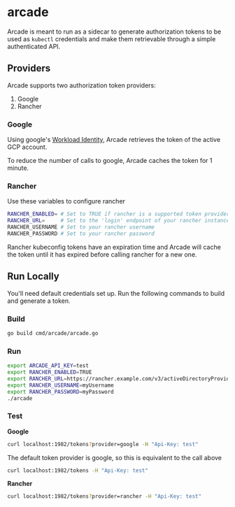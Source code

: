 # arcade

Arcade is meant to run as a sidecar to generate authorization tokens to be used as `kubectl` credentials and make them retrievable through a simple authenticated API.

## Providers

Arcade supports two authorization token providers:

1. Google
2. Rancher

### Google

Using google's [Workload Identity](https://cloud.google.com/kubernetes-engine/docs/how-to/workload-identity), Arcade retrieves the token of the active GCP account.

To reduce the number of calls to google, Arcade caches the token for 1 minute.

### Rancher

Use these variables to configure rancher

```sh
RANCHER_ENABLED= # Set to TRUE if rancher is a supported token provider
RANCHER_URL=     # Set to the 'login' endpoint of your rancher instance
RANCHER_USERNAME # Set to your rancher username
RANCHER_PASSWORD # Set to your rancher password
```

Rancher kubeconfig tokens have an expiration time and Arcade will cache the token until it has expired before calling rancher for a new one.

## Run Locally

You'll need default credentials set up. Run the following commands to build and generate a token.

### Build

```bash
go build cmd/arcade/arcade.go
```

### Run

```bash
export ARCADE_API_KEY=test
export RANCHER_ENABLED=TRUE
export RANCHER_URL=https://rancher.example.com/v3/activeDirectoryProviders/activedirectory?action=login
export RANCHER_USERNAME=myUsername
export RANCHER_PASSWORD=myPassword
./arcade
```

### Test

**Google**

```bash
curl localhost:1982/tokens?provider=google -H "Api-Key: test"
```

The default token provider is google, so this is equivalent to the call above
```bash
curl localhost:1982/tokens -H "Api-Key: test"
```

**Rancher**

```bash
curl localhost:1982/tokens?provider=rancher -H "Api-Key: test"
```

